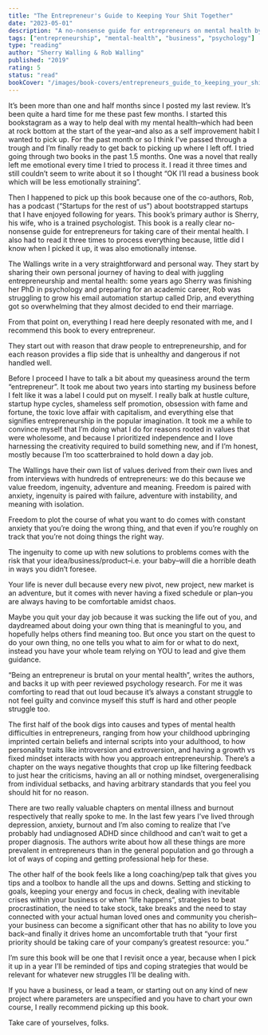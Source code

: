 ```yaml
---
title: "The Entrepreneur's Guide to Keeping Your Shit Together"
date: "2023-05-01"
description: "A no-nonsense guide for entrepreneurs on mental health by psychologist Sherry Walling and her husband Rob, sharing their personal journey and providing practical tools for handling the ups and downs of entrepreneurship."
tags: ["entrepreneurship", "mental-health", "business", "psychology"]
type: "reading"
author: "Sherry Walling & Rob Walling"
published: "2019"
rating: 5
status: "read"
bookCover: "/images/book-covers/entrepreneurs_guide_to_keeping_your_shit_together.jpg"
---
```


It’s been more than one and half months since I posted my last review. It’s been quite a hard time for me these past few months. I started this bookstagram as a way to help deal with my mental health–which had been at rock bottom at the start of the year–and also as a self improvement habit I wanted to pick up. For the past month or so I think I’ve passed through a trough and I’m finally ready to get back to picking up where I left off. I tried going through two books in the past 1.5 months. One was a novel that really left me emotional every time I tried to process it. I read it three times and still couldn’t seem to write about it so I thought “OK I’ll read a business book which will be less emotionally straining”.

Then I happened to pick up this book because one of the co-authors, Rob, has a podcast (“Startups for the rest of us”) about bootstrapped startups that I have enjoyed following for years. This book’s primary author is Sherry, his wife, who is a trained psychologist. This book is a really clear no-nonsense guide for entrepreneurs for taking care of their mental health. I also had to read it three times to process everything because, little did I know when I picked it up, it was also emotionally intense.

The Wallings write in a very straightforward and personal way. They start by sharing their own personal journey of having to deal with juggling entrepreneurship and mental health: some years ago Sherry was finishing her PhD in psychology and preparing for an academic career, Rob was struggling to grow his email automation startup called Drip, and everything got so overwhelming that they almost decided to end their marriage.

From that point on, everything I read here deeply resonated with me, and I recommend this book to every entrepreneur.

They start out with reason that draw people to entrepreneurship, and for each reason provides a flip side that is unhealthy and dangerous if not handled well.

Before I proceed I have to talk a bit about my queasiness around the term “entrepreneur”. It took me about two years into starting my business before I felt like it was a label I could put on myself. I really balk at hustle culture, startup hype cycles, shameless self promotion, obsession with fame and fortune, the toxic love affair with capitalism, and everything else that signifies entrepreneurship in the popular imagination. It took me a while to convince myself that I’m doing what I do for reasons rooted in values that were wholesome, and because I prioritized independence and I love harnessing the creativity required to build something new, and if I’m honest, mostly because I’m too scatterbrained to hold down a day job.

The Wallings have their own list of values derived from their own lives and from interviews with hundreds of entrepreneurs: we do this because we value freedom, ingenuity, adventure and meaning. Freedom is paired with anxiety, ingenuity is paired with failure, adventure with instability, and meaning with isolation.

Freedom to plot the course of what you want to do comes with constant anxiety that you’re doing the wrong thing, and that even if you’re roughly on track that you’re not doing things the right way.

The ingenuity to come up with new solutions to problems comes with the risk that your idea/business/product–i.e. your baby–will die a horrible death in ways you didn’t foresee. 

Your life is never dull because every new pivot, new project, new market is an adventure, but it comes with never having a fixed schedule or plan–you are always having to be comfortable amidst chaos.

Maybe you quit your day job because it was sucking the life out of you, and daydreamed about doing your own thing that is meaningful to you, and hopefully helps others find meaning too. But once you start on the quest to do your own thing, no one tells you what to aim for or what to do next, instead you have your whole team relying on YOU to lead and give them guidance. 

“Being an entrepreneur is brutal on your mental health”, writes the authors, and backs it up with peer reviewed psychology research. For me it was comforting to read that out loud because it’s always a constant struggle to not feel guilty and convince myself this stuff is hard and other people struggle too.

The first half of the book digs into causes and types of mental health difficulties in entrepreneurs, ranging from how your childhood upbringing imprinted certain beliefs and internal scripts into your adulthood, to how personality traits like introversion and extroversion, and having a growth vs fixed mindset interacts with how you approach entrepreneurship. There’s a chapter on the ways negative thoughts that crop up like filtering feedback to just hear the criticisms, having an all or nothing mindset, overgeneralising from individual setbacks, and having arbitrary standards that you feel you should hit for no reason.

There are two really valuable chapters on mental illness and burnout respectively that really spoke to me. In the last few years I’ve lived through depression, anxiety, burnout and I’m also coming to realize that I’ve probably had undiagnosed ADHD since childhood and can’t wait to get a proper diagnosis. The authors write about how all these things are more prevalent in entrepreneurs than in the general population and go through a lot of ways of coping and getting professional help for these.

The other half of the book feels like a long coaching/pep talk that gives you tips and a toolbox to handle all the ups and downs. Setting and sticking to goals, keeping your energy and focus in check, dealing with inevitable crises within your business or when “life happens”, strategies to beat procrastination, the need to take stock, take breaks and the need to stay connected with your actual human loved ones and community you cherish–your business can become a significant other that has no ability to love you back–and finally it drives home an uncomfortable truth that “your first priority should be taking care of your company’s greatest resource: you.”

I’m sure this book will be one that I revisit once a year, because when I pick it up in a year I’ll be reminded of tips and coping strategies that would be relevant for whatever new struggles I’ll be dealing with.

If you have a business, or lead a team, or starting out on any kind of new project where parameters are unspecified and you have to chart your own course, I really recommend picking up this book. 

Take care of yourselves, folks.